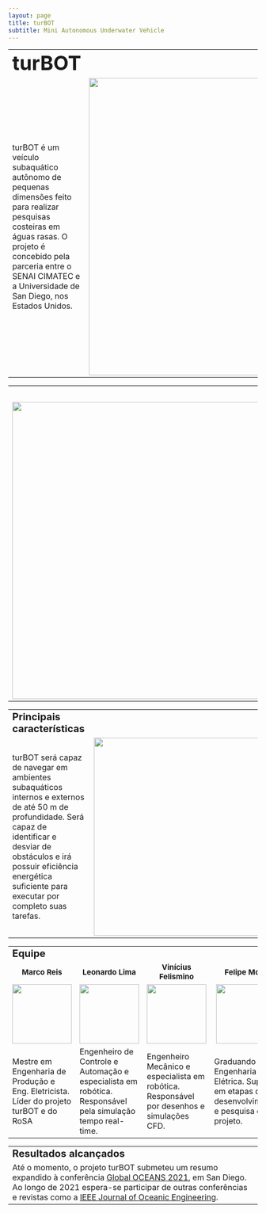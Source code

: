 ```yaml
---
layout: page
title: turBOT
subtitle: Mini Autonomous Underwater Vehicle
---
```

<!-- # turBOT -->
<table border="0">
  <tr>
    <td><b style="font-size:40px">turBOT</td>
    <td></td>
  </tr>
  <tr>
    <td> turBOT é um veículo subaquático autônomo de pequenas dimensões feito para realizar pesquisas costeiras em águas rasas. O projeto é concebido pela parceria  entre o SENAI CIMATEC e a Universidade de San Diego, nos Estados Unidos. </td>
    <td><img src="https://i.ibb.co/bgy2F7d/turbot-design.png" align="center" width="600" /></td>
 </tr>
</table>

<!-- ## Objetivos -->
<table border="0">
  <tr>
    <td></td>
    <td><b style="font-size:20px">Objetivos</td>
  </tr>
  <tr>
    <td><img src="https://i.ibb.co/L9Xsx4V/1.png" align="left" width="600" /></td>
    <td> Os principais objetivos são realizar o Estudo do Estado da Arte sobre temas relacionados, confeccionar o design da estrutura externa do veículo e realizar a sua simulação CFD, implementar funcionalidades de autonomia usando a prática de simulação em tempo real e a escrita de artigos relacionados às atividades desenvolvidas ao longo do projeto. </td>
  </tr>
</table>

<!-- ## Requisitos -->
<table border="0">
  <tr>
    <td><b style="font-size:20px">Principais características</td>
    <td></td>
  </tr>
  <tr>
    <td>turBOT será capaz de  navegar em ambientes subaquáticos internos e externos de até 50 m de profundidade. Será capaz de identificar e desviar de obstáculos e irá possuir eficiência energética suficiente para executar por completo suas tarefas.</td>
    <td><img src="https://i.ibb.co/Bj2FzPy/2.png" align="right" width="400" /></td>
 </tr>
</table>

<!-- ## Equipe -->
<table border="0">
  <tr><td><b style="font-size:20px">Equipe</td></tr>
  <tr>
    <td><b style="font-size:15px"><center>Marco Reis</b></td>
    <td><b style="font-size:15px"><center>Leonardo Lima</b></td>
    <td><b style="font-size:15px"><center>Vinícius Felismino</b></td>
    <td><b style="font-size:15px"><center>Felipe Mohr</b></td>
  </tr>
  <tr>
    <td><center><img src="https://i.ibb.co/NtMVDR6/4.png" align="center" width="120" /></td>
    <td><center><img src="https://i.ibb.co/P4hpvMS/7.png" align="center" width="120" /></td>
    <td><center><img src="https://i.ibb.co/TgvmX6N/6.png" align="center" width="120" /></td>
    <td><center><img src="https://i.ibb.co/4FbfWkV/5.png" align="center" width="120" /></td>
  </tr>
  <tr>
    <td>Mestre em Engenharia de Produção e Eng. Eletricista. Líder do projeto turBOT e do RoSA</td>
    <td>Engenheiro de Controle e Automação e especialista em robótica. Responsável pela simulação tempo real-time.</td>
    <td>Engenheiro Mecânico e especialista em robótica. Responsável por desenhos e simulações CFD.</td>
    <td>Graduando em Engenharia Elétrica. Suporte em etapas de desenvolvimento e pesquisa do projeto.</td>
  </tr>
</table>
</p>

<!-- ## Resultados até o momento -->
<table>
  <tr>
    <td><b style="font-size:20px"> Resultados alcançados</td>
  </tr>
  <tr>
    <td> Até o momento, o projeto turBOT submeteu um resumo expandido à conferência <a href="https://global21.oceansconference.org">Global OCEANS 2021</a>, em San Diego. Ao longo de 2021 espera-se participar de outras conferências e revistas como a <a href="https://ieeeoes.org/publications/ieee-journal-of-oceanic-engineering">IEEE Journal of Oceanic Engineering</a>.
</table>


<!-- ![sw-2](https://takodana.files.wordpress.com/2016/01/star-wars-empire-strikes-back-poster.jpg?w=1024&h=1448) -->


